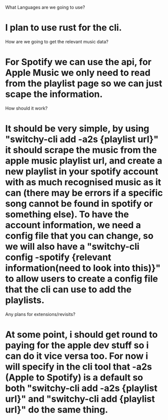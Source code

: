 What Languages are we going to use?

# I plan to use rust for the cli.

How are we going to get the relevant music data?

# For Spotify we can use the api, for Apple Music we only need to read from the playlist page so we can just scape the information.

How should it work?

# It should be very simple, by using "switchy-cli add -a2s {playlist url}" it should scrape the music from the apple music playlist url, and create a new playlist in your spotify account with as much recognised music as it can (there may be errors if a specific song cannot be found in spotify or something else). To have the account information, we need a config file that you can change, so we will also have a "switchy-cli config -spotify {relevant information(need to look into this)}" to allow users to create a config file that the cli can use to add the playlists.

Any plans for extensions/revisits?

# At some point, i should get round to paying for the apple dev stuff so i can do it vice versa too. For now i will specify in the cli tool that -a2s (Apple to Spotify) is a default so both "switchy-cli add -a2s {playlist url}" and "switchy-cli add {playlist url}" do the same thing.